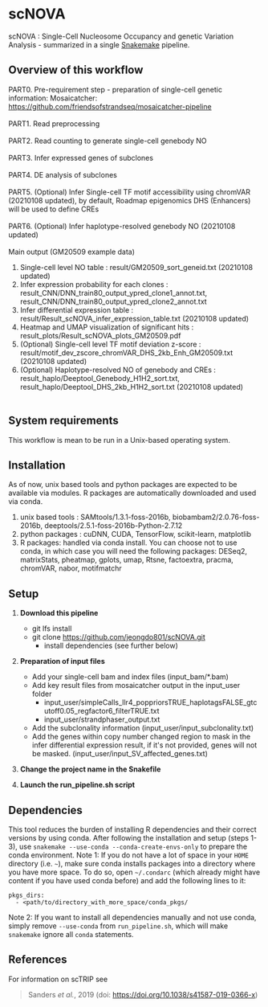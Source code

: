 scNOVA
====================================

scNOVA : Single-Cell Nucleosome Occupancy and genetic Variation Analysis - summarized in a single [Snakemake](https://bitbucket.org/snakemake/snakemake) pipeline.


## Overview of this workflow
PART0. Pre-requirement step - preparation of single-cell genetic information:
Mosaicatcher: https://github.com/friendsofstrandseq/mosaicatcher-pipeline
<br/><br/>
PART1. Read preprocessing
<br/><br/>
PART2. Read counting to generate single-cell genebody NO
<br/><br/>
PART3. Infer expressed genes of subclones
<br/><br/>
PART4. DE analysis of subclones
<br/><br/>
PART5. (Optional) Infer Single-cell TF motif accessibility using chromVAR (20210108 updated), by default, Roadmap epigenomics DHS (Enhancers) will be used to define CREs
<br/><br/>
PART6. (Optional) Infer haplotype-resolved genebody NO (20210108 updated)
<br/><br/>
Main output (GM20509 example data)
1. Single-cell level NO table : result/GM20509_sort_geneid.txt (20210108 updated)
2. Infer expression probability for each clones : result_CNN/DNN_train80_output_ypred_clone1_annot.txt, result_CNN/DNN_train80_output_ypred_clone2_annot.txt
3. Infer differential expression table : result/Result_scNOVA_infer_expression_table.txt (20210108 updated)
4. Heatmap and UMAP visualization of significant hits : result_plots/Result_scNOVA_plots_GM20509.pdf
5. (Optional) Single-cell level TF motif deviation z-score : result/motif_dev_zscore_chromVAR_DHS_2kb_Enh_GM20509.txt (20210108 updated)
6. (Optional) Haplotype-resolved NO of genebody and CREs : result_haplo/Deeptool_Genebody_H1H2_sort.txt, result_haplo/Deeptool_DHS_2kb_H1H2_sort.txt (20210108 updated)
<br/><br/> 
## System requirements
This workflow is mean to be run in a Unix-based operating system.


## Installation
As of now, unix based tools and python packages are expected to be available via modules. R packages are automatically downloaded and used via conda.
1. unix based tools : SAMtools/1.3.1-foss-2016b, biobambam2/2.0.76-foss-2016b, deeptools/2.5.1-foss-2016b-Python-2.7.12
2. python packages : cuDNN, CUDA, TensorFlow, scikit-learn, matplotlib
3. R packages: handled via conda install. You can choose not to use conda, in which case you will need the following packages: DESeq2, matrixStats, pheatmap, gplots, umap, Rtsne, factoextra, pracma, chromVAR, nabor, motifmatchr 

## Setup
1. **Download this pipeline**
	* git lfs install
	* git clone https://github.com/jeongdo801/scNOVA.git
        * install dependencies (see further below)
2. **Preparation of input files**
	* Add your single-cell bam and index files (input_bam/*.bam)
	* Add key result files from mosaicatcher output in the input_user folder
		* input_user/simpleCalls_llr4_poppriorsTRUE_haplotagsFALSE_gtcutoff0.05_regfactor6_filterTRUE.txt
		* input_user/strandphaser_output.txt
	* Add the subclonality information (input_user/input_subclonality.txt)
	* Add the genes within copy number changed region to mask in the infer differential expression result, if it's not provided, genes will not be masked. (input_user/input_SV_affected_genes.txt) 

3. **Change the project name in the Snakefile**
4. **Launch the run_pipeline.sh script**

## Dependencies
This tool reduces the burden of installing R dependencies and their correct versions by using conda. After following the installation and setup (steps 1-3), use `snakemake --use-conda --conda-create-envs-only` to prepare the conda environment.
Note 1: If you do not have a lot of space in your `HOME` directory (i.e. `~`), make sure conda installs packages into a directory where you have more space. To do so, open `~/.condarc` (which already might have content if you have used conda before) and add the following lines to it: 
```
pkgs_dirs:
  - <path/to/directory_with_more_space/conda_pkgs/
```
Note 2: If you want to install all dependencies manually and not use conda, simply remove `--use-conda` from `run_pipeline.sh`, which will make `snakemake` ignore all `conda` statements.

## References

For information on scTRIP see

> Sanders *et al.*, 2019 (doi: https://doi.org/10.1038/s41587-019-0366-x)





